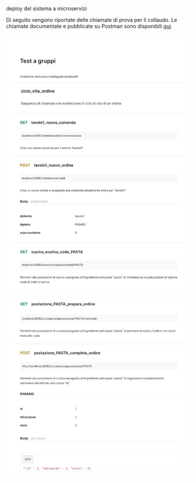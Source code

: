 deploy del sistema a microservizi

Di seguito vengono riportate delle chiamate di prova per il collaudo. Le chiamate documentate e pubblicate su Postman sono disponibili [qui](https://documenter.getpostman.com/view/20761533/2sA3JKcN1D).

![pagina1](./img/pagina1.jpg)
![pagina2](./img/pagina2.jpg)
